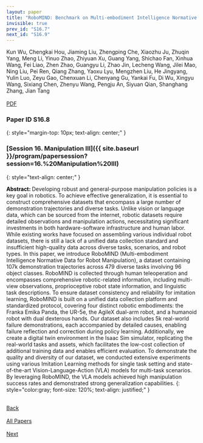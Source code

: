 ```yaml
---
layout: paper
title: "RoboMIND: Benchmark on Multi-embodiment Intelligence Normative Data for Robot Manipulation"
invisible: true
prev_id: "S16.7"
next_id: "S16.9"
---
```

<div class="paper-authors">
  <div class="paper-author-box">
    <div class="paper-author-name">Kun Wu, Chengkai Hou, Jiaming Liu, Zhengping Che, Xiaozhu Ju, Zhuqin Yang, Meng Li, Yinuo Zhao, Zhiyuan Xu, Guang Yang, Shichao Fan, Xinhua Wang, Fei Liao, Zhen Zhao, Guangyu Li, Zhao Jin, Lecheng Wang, Jilei Mao, Ning Liu, Pei Ren, Qiang Zhang, Yaoxu Lyu, Mengzhen Liu, He Jingyang, Yulin Luo, Zeyu Gao, Chenxuan Li, Chenyang Gu, Yankai Fu, Di Wu, Xingyu Wang, Sixiang Chen, Zhenyu Wang, Pengju An, Siyuan Qian, Shanghang Zhang, Jian Tang</div>
    <div class="paper-author-uni"></div>
  </div>
</div>

<div class="paper-pdf-modern">
  <div class="paper-menu-icon">
    <a href="https://www.roboticsproceedings.org/rss25/p139.pdf" title="Download PDF" target="_blank">
      <i class="fa fa-file-pdf-o"></i><br>
      <span class="paper-menu-label">PDF</span>
    </a>
  </div>
</div>

### Paper ID S16.8
{: style="margin-top: 10px; text-align: center;" }

### [Session 16. Manipulation III]({{ site.baseurl }}/program/papersession?session=16.%20Manipulation%20III)
{: style="text-align: center;" }

<b style="color: black;">Abstract: </b>Developing robust and general-purpose manipulation policies is a key goal in robotics. To achieve effective generalization, it is essential to construct comprehensive datasets that encompass a large number of demonstration trajectories and diverse tasks. Unlike vision or language data, which can be sourced from the internet, robotic datasets require detailed observations and manipulation actions, necessitating significant investments in both hardware-software infrastructure and human labor. While existing works have focused on assembling various individual robot datasets, there is still a lack of a unified data collection standard and insufficient high-quality data across diverse tasks, scenarios, and robot types. In this paper, we introduce RoboMIND (Multi-embodiment Intelligence Normative Data for Robot Manipulation), a dataset containing 107k demonstration trajectories across 479 diverse tasks involving 96 object classes. RoboMIND is collected through human teleoperation and encompasses comprehensive robotic-related information, including multi-view observations, proprioceptive robot state information, and linguistic task descriptions. To ensure dataset consistency and reliability for imitation learning, RoboMIND is built on a unified data collection platform and standardized protocol, covering four distinct robotic embodiments: the Franka Emika Panda, the UR-5e, the AgileX dual-arm robot, and a humanoid robot with dual dexterous hands. Our dataset also includes 5k real-world failure demonstrations, each accompanied by detailed causes, enabling failure reflection and correction during policy learning. Additionally, we create a digital twin environment in the Isaac Sim simulator, replicating the real-world tasks and assets, which facilitates the low-cost collection of additional training data and enables efficient evaluation.  To demonstrate the quality and diversity of our dataset, we conducted extensive experiments using various Imitation Learning methods for single task setting and state-of-the-art Vision-Language-Action (VLA) models for multi-task scenarios. By leveraging  RoboMIND, the VLA models achieved high manipulation success rates and demonstrated strong generalization capabilities.
{: style="color:gray; font-size: 120%; text-align: justified;" }

<div class="paper-menu">
  <div class="paper-menu-inner">
    <a href="{{ site.baseurl }}/program/papers/S16.7/" title="Previous Paper">
            <div class="paper-menu-icon">
                <i class="fa fa-chevron-left"></i><br>
                <span class="paper-menu-label">Back</span>
            </div>
        </a>
    <a href="{{ site.baseurl }}/program/papers" title="All Papers">
      <div class="paper-menu-icon">
        <i class="fa fa-list"></i><br>
        <span class="paper-menu-label">All Papers</span>
      </div>
    </a>
    <a href="{{ site.baseurl }}/program/papers/S16.9/" title="Next Paper">
            <div class="paper-menu-icon">
                <i class="fa fa-chevron-right"></i><br>
                <span class="paper-menu-label">Next</span>
            </div>
        </a>
  </div>
</div>
